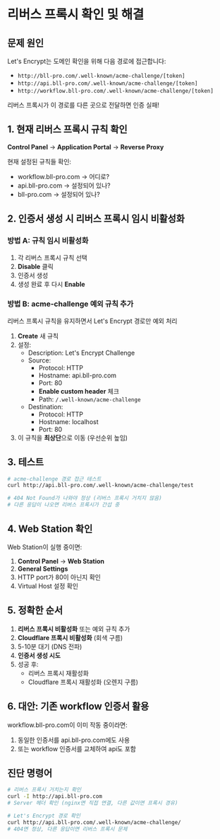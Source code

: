 # 리버스 프록시 확인 및 해결

## 문제 원인
Let's Encrypt는 도메인 확인을 위해 다음 경로에 접근합니다:
- `http://bll-pro.com/.well-known/acme-challenge/[token]`
- `http://api.bll-pro.com/.well-known/acme-challenge/[token]`
- `http://workflow.bll-pro.com/.well-known/acme-challenge/[token]`

리버스 프록시가 이 경로를 다른 곳으로 전달하면 인증 실패!

## 1. 현재 리버스 프록시 규칙 확인

**Control Panel** → **Application Portal** → **Reverse Proxy**

현재 설정된 규칙들 확인:
- workflow.bll-pro.com → 어디로?
- api.bll-pro.com → 설정되어 있나?
- bll-pro.com → 설정되어 있나?

## 2. 인증서 생성 시 리버스 프록시 임시 비활성화

### 방법 A: 규칙 임시 비활성화
1. 각 리버스 프록시 규칙 선택
2. **Disable** 클릭
3. 인증서 생성
4. 생성 완료 후 다시 **Enable**

### 방법 B: acme-challenge 예외 규칙 추가
리버스 프록시 규칙을 유지하면서 Let's Encrypt 경로만 예외 처리

1. **Create** 새 규칙
2. 설정:
   - Description: Let's Encrypt Challenge
   - Source:
     - Protocol: HTTP
     - Hostname: api.bll-pro.com
     - Port: 80
     - **Enable custom header** 체크
     - Path: `/.well-known/acme-challenge`
   - Destination:
     - Protocol: HTTP  
     - Hostname: localhost
     - Port: 80
3. 이 규칙을 **최상단**으로 이동 (우선순위 높임)

## 3. 테스트

```bash
# acme-challenge 경로 접근 테스트
curl http://api.bll-pro.com/.well-known/acme-challenge/test

# 404 Not Found가 나와야 정상 (리버스 프록시 거치지 않음)
# 다른 응답이 나오면 리버스 프록시가 간섭 중
```

## 4. Web Station 확인

Web Station이 실행 중이면:
1. **Control Panel** → **Web Station**
2. **General Settings**
3. HTTP port가 80이 아닌지 확인
4. Virtual Host 설정 확인

## 5. 정확한 순서

1. **리버스 프록시 비활성화** 또는 예외 규칙 추가
2. **Cloudflare 프록시 비활성화** (회색 구름)
3. 5-10분 대기 (DNS 전파)
4. **인증서 생성 시도**
5. 성공 후:
   - 리버스 프록시 재활성화
   - Cloudflare 프록시 재활성화 (오렌지 구름)

## 6. 대안: 기존 workflow 인증서 활용

workflow.bll-pro.com이 이미 작동 중이라면:
1. 동일한 인증서를 api.bll-pro.com에도 사용
2. 또는 workflow 인증서를 교체하여 api도 포함

## 진단 명령어

```bash
# 리버스 프록시 거치는지 확인
curl -I http://api.bll-pro.com
# Server 헤더 확인 (nginx면 직접 연결, 다른 값이면 프록시 경유)

# Let's Encrypt 경로 확인  
curl http://api.bll-pro.com/.well-known/acme-challenge/
# 404면 정상, 다른 응답이면 리버스 프록시 문제
```